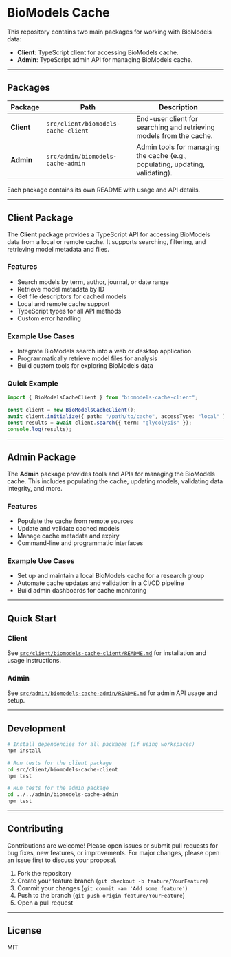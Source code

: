 # BioModels Cache

This repository contains two main packages for working with BioModels data:

- **Client**: TypeScript client for accessing BioModels cache.
- **Admin**: TypeScript admin API for managing BioModels cache.

---

## Packages

| Package    | Path                                | Description                                                                  |
| ---------- | ----------------------------------- | ---------------------------------------------------------------------------- |
| **Client** | `src/client/biomodels-cache-client` | End-user client for searching and retrieving models from the cache.          |
| **Admin**  | `src/admin/biomodels-cache-admin`   | Admin tools for managing the cache (e.g., populating, updating, validating). |

Each package contains its own README with usage and API details.

---

## Client Package

The **Client** package provides a TypeScript API for accessing BioModels data from a local or remote cache. It supports searching, filtering, and retrieving model metadata and files.

### Features

- Search models by term, author, journal, or date range
- Retrieve model metadata by ID
- Get file descriptors for cached models
- Local and remote cache support
- TypeScript types for all API methods
- Custom error handling

### Example Use Cases

- Integrate BioModels search into a web or desktop application
- Programmatically retrieve model files for analysis
- Build custom tools for exploring BioModels data

### Quick Example

```typescript
import { BioModelsCacheClient } from "biomodels-cache-client";

const client = new BioModelsCacheClient();
await client.initialize({ path: "/path/to/cache", accessType: "local" });
const results = await client.search({ term: "glycolysis" });
console.log(results);
```

---

## Admin Package

The **Admin** package provides tools and APIs for managing the BioModels cache. This includes populating the cache, updating models, validating data integrity, and more.

### Features

- Populate the cache from remote sources
- Update and validate cached models
- Manage cache metadata and expiry
- Command-line and programmatic interfaces

### Example Use Cases

- Set up and maintain a local BioModels cache for a research group
- Automate cache updates and validation in a CI/CD pipeline
- Build admin dashboards for cache monitoring

---

## Quick Start

### Client

See [`src/client/biomodels-cache-client/README.md`](src/client/biomodels-cache-client/README.md) for installation and usage instructions.

### Admin

See [`src/admin/biomodels-cache-admin/README.md`](src/admin/biomodels-cache-admin/README.md) for admin API usage and setup.

---

## Development

```bash
# Install dependencies for all packages (if using workspaces)
npm install

# Run tests for the client package
cd src/client/biomodels-cache-client
npm test

# Run tests for the admin package
cd ../../admin/biomodels-cache-admin
npm test
```

---

## Contributing

Contributions are welcome! Please open issues or submit pull requests for bug fixes, new features, or improvements. For major changes, please open an issue first to discuss your proposal.

1. Fork the repository
2. Create your feature branch (`git checkout -b feature/YourFeature`)
3. Commit your changes (`git commit -am 'Add some feature'`)
4. Push to the branch (`git push origin feature/YourFeature`)
5. Open a pull request

---

## License

MIT
